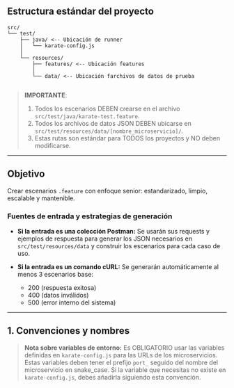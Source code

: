 ## Estructura estándar del proyecto
```
src/
└── test/
    ├── java/ <-- Ubicación de runner
    │   └── karate-config.js 
    │
    └── resources/
        ├── features/ <-- Ubicación features
        │   
        └── data/ <-- Ubicación farchivos de datos de prueba
            
```

> **IMPORTANTE**: 
> 1. Todos los escenarios DEBEN crearse en el archivo `src/test/java/karate-test.feature`.
> 2. Todos los archivos de datos JSON DEBEN ubicarse en `src/test/resources/data/[nombre_microservicio]/`.
> 3. Estas rutas son estándar para TODOS los proyectos y NO deben modificarse.

---

## Objetivo

Crear escenarios `.feature` con enfoque senior: estandarizado, limpio, escalable y mantenible.

### Fuentes de entrada y estrategias de generación

- **Si la entrada es una colección Postman:** Se usarán sus requests y ejemplos de respuesta para generar los JSON necesarios en `src/test/resources/data` y construir los escenarios para cada caso de uso.

- **Si la entrada es un comando cURL:** Se generarán automáticamente al menos 3 escenarios base:
  - 200 (respuesta exitosa)
  - 400 (datos inválidos)
  - 500 (error interno del sistema)
---

## 1. Convenciones y nombres
>
> **Nota sobre variables de entorno:** Es OBLIGATORIO usar las variables definidas en `karate-config.js` para las URLs de los microservicios. Estas variables deben tener el prefijo `port_` seguido del nombre del microservicio en snake_case. Si la variable que necesitas no existe en `karate-config.js`, debes añadirla siguiendo esta convención.
>